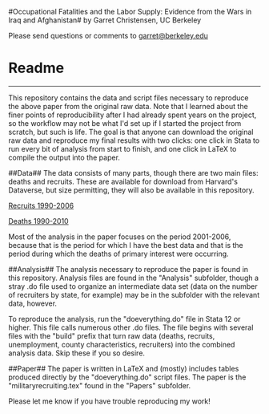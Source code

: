 #Occupational Fatalities and the Labor Supply: Evidence from the Wars in Iraq and Afghanistan#
by Garret Christensen, UC Berkeley

Please send questions or comments to <garret@berkeley.edu>

# Readme #
____________________________________________________

This repository contains the data and script files necessary to reproduce the above paper from the original raw data. Note that I learned about the finer points of reproducibility after I had already spent years on the project, so the workflow may not be what I'd set up if I started the project from scratch, but such is life. The goal is that anyone can download the original raw data and reproduce my final results with two clicks: one click in Stata to run every bit of analysis from start to finish, and one click in LaTeX to compile the output into the paper.

##Data##
The data consists of many parts, though there are two main files: deaths and recruits.
These are available for download from Harvard's Dataverse, but size permitting, they will also be available in this repository. 

[Recruits 1990-2006](https://dataverse.harvard.edu/dataset.xhtml?persistentId=doi:10.7910/DVN/27772 "Recruits Data Link")

[Deaths 1990-2010](https://dataverse.harvard.edu/dataset.xhtml?persistentId=doi:10.7910/DVN/27763 "Deaths Data Link")

Most of the analysis in the paper focuses on the period 2001-2006, because that is the period for which I have the best data and that is the period during which the deaths of primary interest were occurring. 

##Analysis##
The analysis necessary to reproduce the paper is found in this repository. Analysis files are found in the "Analysis" subfolder, though a stray .do file used to organize an intermediate data set (data on the number of recruiters by state, for example) may be in the subfolder with the relevant data, however.

To reproduce the analysis, run the "doeverything.do" file in Stata 12 or higher.
This file calls numerous other .do files. The file begins with several files with the "build" prefix that turn raw data (deaths, recruits, unemployment, county characteristics, recruiters) into the combined analysis data. Skip these if you so desire. 

##Paper##
The paper is written in LaTeX and (mostly) includes tables produced directly by the "doeverything.do" script files. The paper is the "militaryrecruiting.tex" found in the "Papers" subfolder.  

Please let me know if you have trouble reproducing my work!

